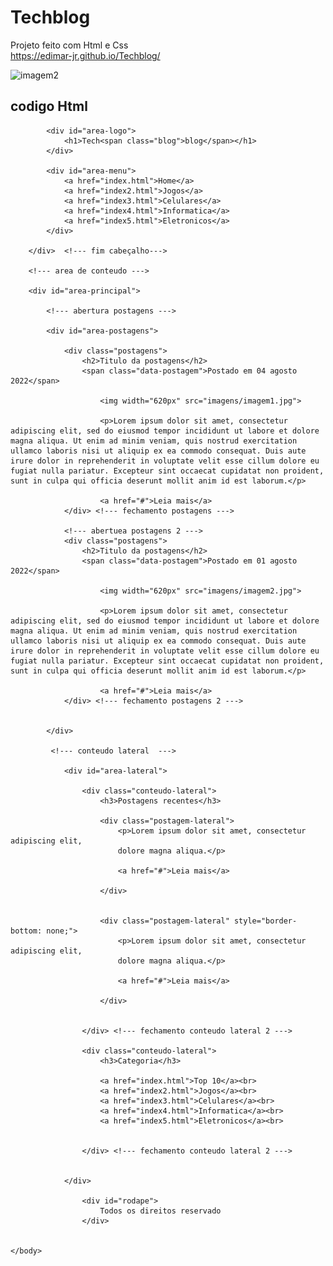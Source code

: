 # Techblog
Projeto feito com Html e Css
<br>https://edimar-jr.github.io/Techblog/ <br>

![imagem2](https://user-images.githubusercontent.com/107490860/183243114-5c6eba3b-4b78-463b-95c6-3bbf5c60deb9.jpg)

## codigo Html

<!DOCTYPE html>
<html>
	<head>
		<meta charset="utf-8">
		<meta name="viewport" content="width=device-width, initial-scale=1">
		<link rel="stylesheet" type="text/css" href="estilo.css">
		<title>Techblog</title>
	</head>
	<body>
              <!--- cabeçalho--->
		<div id="area-cabecalho">

			<div id="area-logo">
				<h1>Tech<span class="blog">blog</span></h1>
			</div>

			<div id="area-menu">
				<a href="index.html">Home</a>
				<a href="index2.html">Jogos</a>
				<a href="index3.html">Celulares</a>
				<a href="index4.html">Informatica</a>
				<a href="index5.html">Eletronicos</a>
			</div>

		</div>  <!--- fim cabeçalho--->

		<!--- area de conteudo --->

		<div id="area-principal">

			<!--- abertura postagens --->

			<div id="area-postagens">

				<div class="postagens">
					<h2>Titulo da postagens</h2>
					<span class="data-postagem">Postado em 04 agosto 2022</span>

						<img width="620px" src="imagens/imagem1.jpg">

						<p>Lorem ipsum dolor sit amet, consectetur adipiscing elit, sed do eiusmod tempor incididunt ut labore et dolore magna aliqua. Ut enim ad minim veniam, quis nostrud exercitation ullamco laboris nisi ut aliquip ex ea commodo consequat. Duis aute irure dolor in reprehenderit in voluptate velit esse cillum dolore eu fugiat nulla pariatur. Excepteur sint occaecat cupidatat non proident, sunt in culpa qui officia deserunt mollit anim id est laborum.</p>

						<a href="#">Leia mais</a>
				</div> <!--- fechamento postagens --->

				<!--- abertuea postagens 2 --->
				<div class="postagens">
					<h2>Titulo da postagens</h2>
					<span class="data-postagem">Postado em 01 agosto 2022</span>

						<img width="620px" src="imagens/imagem2.jpg">

						<p>Lorem ipsum dolor sit amet, consectetur adipiscing elit, sed do eiusmod tempor incididunt ut labore et dolore magna aliqua. Ut enim ad minim veniam, quis nostrud exercitation ullamco laboris nisi ut aliquip ex ea commodo consequat. Duis aute irure dolor in reprehenderit in voluptate velit esse cillum dolore eu fugiat nulla pariatur. Excepteur sint occaecat cupidatat non proident, sunt in culpa qui officia deserunt mollit anim id est laborum.</p>

						<a href="#">Leia mais</a>
				</div> <!--- fechamento postagens 2 --->


			</div>

			 <!--- conteudo lateral  --->

				<div id="area-lateral">

					<div class="conteudo-lateral">
						<h3>Postagens recentes</h3>
						
						<div class="postagem-lateral">
							<p>Lorem ipsum dolor sit amet, consectetur adipiscing elit, 
							dolore magna aliqua.</p>

							<a href="#">Leia mais</a>

						</div>

	
						<div class="postagem-lateral" style="border-bottom: none;">
							<p>Lorem ipsum dolor sit amet, consectetur adipiscing elit, 
							dolore magna aliqua.</p>

							<a href="#">Leia mais</a>

						</div>	


					</div> <!--- fechamento conteudo lateral 2 --->

					<div class="conteudo-lateral">
						<h3>Categoria</h3>
						
						<a href="index.html">Top 10</a><br>
						<a href="index2.html">Jogos</a><br>
						<a href="index3.html">Celulares</a><br>
						<a href="index4.html">Informatica</a><br>
						<a href="index5.html">Eletronicos</a><br>

						
					</div> <!--- fechamento conteudo lateral 2 --->

							
				</div>

					<div id="rodape">
						Todos os direitos reservado 
					</div>

		
	</body>
</html>

